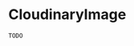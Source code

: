 <!--[meta]
section: field-types
title: CloudinaryImage
[meta]-->

# CloudinaryImage

```DOCS_TODO
TODO
```
